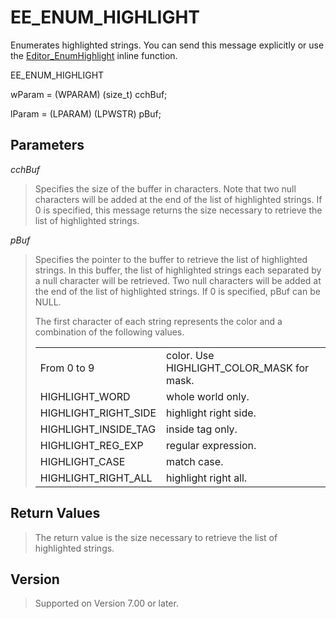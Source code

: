 # EE\_ENUM\_HIGHLIGHT

Enumerates highlighted strings. You can send this message
explicitly or use the [Editor\_EnumHighlight](../macro/editor_enumhighlight) inline function.

EE\_ENUM\_HIGHLIGHT

wParam = (WPARAM) (size\_t) cchBuf;

lParam = (LPARAM) (LPWSTR) pBuf;

## Parameters

_cchBuf_

> Specifies the size of the buffer in characters. Note that two null characters will be added at the end of the list of highlighted strings. If 0 is specified, this message returns the size necessary to retrieve the list of highlighted strings.

_pBuf_

> Specifies the pointer to the buffer to retrieve the list of highlighted strings. In this buffer, the list of highlighted strings each separated by a null character will be retrieved. Two null characters will be added at the end of the list of
> highlighted strings. If 0 is specified, pBuf can be NULL.
>
> The first character of each string represents the color and a combination of the following values.
>
> |     |     |
> | --- | --- |
> | From 0 to 9 | color. Use HIGHLIGHT\_COLOR\_MASK for mask. |
> | HIGHLIGHT\_WORD | whole world only. |
> | HIGHLIGHT\_RIGHT\_SIDE | highlight right side. |
> | HIGHLIGHT\_INSIDE\_TAG | inside tag only. |
> | HIGHLIGHT\_REG\_EXP | regular expression. |
> | HIGHLIGHT\_CASE | match case. |
> | HIGHLIGHT\_RIGHT\_ALL | highlight right all. |

## Return Values

> The return value is the size necessary to retrieve the list of highlighted strings.

## Version

> Supported on Version 7.00 or later.
